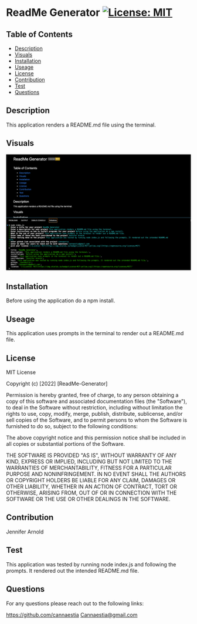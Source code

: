 # ReadMe Generator [![License: MIT](https://img.shields.io/badge/License-MIT-yellow.svg)](https://opensource.org/licenses/MIT)
      
## Table of Contents
* [Description](#description)
* [Visuals](#visuals)
* [Installation](#installation)
* [Useage](#useage)
* [License](#license)
* [Contribution](#contribution)
* [Test](#test)
* [Questions](#questions)
  
## Description
This application renders a README.md file using the terminal.

## Visuals
![ReadMe-Generator](/assets/images/Screen%20Shot%202022-10-17%20at%201.00.19%20AM.png)
      
## Installation
Before using the application do a npm install.
      
## Useage
This application uses prompts in the terminal to render out a README.md file.
      
## License
MIT License

Copyright (c) [2022] [ReadMe-Generator]

Permission is hereby granted, free of charge, to any person obtaining a copy of this software and associated documentation files (the "Software"), to deal in the Software without restriction, including without limitation the rights to use, copy, modify, merge, publish, distribute, sublicense, and/or sell copies of the Software, and to permit persons to whom the Software is furnished to do so, subject to the following conditions:

The above copyright notice and this permission notice shall be included in all copies or substantial portions of the Software.

THE SOFTWARE IS PROVIDED "AS IS", WITHOUT WARRANTY OF ANY KIND, EXPRESS OR IMPLIED, INCLUDING BUT NOT LIMITED TO THE WARRANTIES OF MERCHANTABILITY, FITNESS FOR A PARTICULAR PURPOSE AND NONINFRINGEMENT. IN NO EVENT SHALL THE AUTHORS OR COPYRIGHT HOLDERS BE LIABLE FOR ANY CLAIM, DAMAGES OR OTHER LIABILITY, WHETHER IN AN ACTION OF CONTRACT, TORT OR OTHERWISE, ARISING FROM, OUT OF OR IN CONNECTION WITH THE SOFTWARE OR THE USE OR OTHER DEALINGS IN THE SOFTWARE.
      
## Contribution
Jennifer Arnold
      
## Test
This application was tested by running node index.js and following the prompts. It rendered out the intended README.md file.
      
## Questions
For any questions please reach out to the following links:

https://github.com/cannaestia
Cannaestia@gmail.com